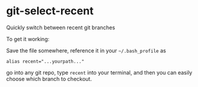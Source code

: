 # git-select-recent
Quickly switch between recent git branches

To get it working:

Save the file somewhere, reference it in your ```~/.bash_profile``` as

```
alias recent="...yourpath..."
```

go into any git repo, type ```recent``` into your terminal, and then you can easily choose which branch to checkout.
